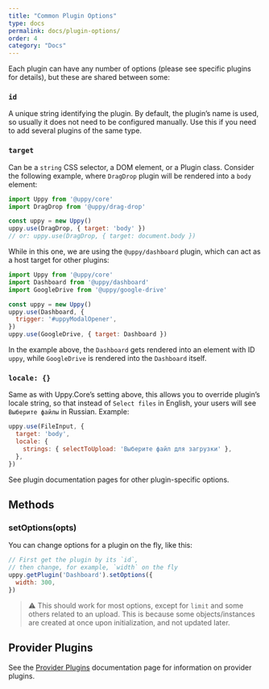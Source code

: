 ```yaml
---
title: "Common Plugin Options"
type: docs
permalink: docs/plugin-options/
order: 4
category: "Docs"
---
```


Each plugin can have any number of options (please see specific plugins for details), but these are shared between some:

### `id`

A unique string identifying the plugin. By default, the plugin’s name is used, so usually it does not need to be configured manually. Use this if you need to add several plugins of the same type.

### `target`

Can be a `string` CSS selector, a DOM element, or a Plugin class. Consider the following example, where `DragDrop` plugin will be rendered into a `body` element:

```js
import Uppy from '@uppy/core'
import DragDrop from '@uppy/drag-drop'

const uppy = new Uppy()
uppy.use(DragDrop, { target: 'body' })
// or: uppy.use(DragDrop, { target: document.body })
```

While in this one, we are using the `@uppy/dashboard` plugin, which can act as a host target for other plugins:

```js
import Uppy from '@uppy/core'
import Dashboard from '@uppy/dashboard'
import GoogleDrive from '@uppy/google-drive'

const uppy = new Uppy()
uppy.use(Dashboard, {
  trigger: '#uppyModalOpener',
})
uppy.use(GoogleDrive, { target: Dashboard })
```

In the example above, the `Dashboard` gets rendered into an element with ID `uppy`, while `GoogleDrive` is rendered into the `Dashboard` itself.

### `locale: {}`

Same as with Uppy.Core’s setting above, this allows you to override plugin’s locale string, so that instead of `Select files` in English, your users will see `Выберите файлы` in Russian. Example:

```js
uppy.use(FileInput, {
  target: 'body',
  locale: {
    strings: { selectToUpload: 'Выберите файл для загрузки' },
  },
})
```

See plugin documentation pages for other plugin-specific options.

## Methods

### setOptions(opts)

You can change options for a plugin on the fly, like this:

```js
// First get the plugin by its `id`,
// then change, for example, `width` on the fly
uppy.getPlugin('Dashboard').setOptions({
  width: 300,
})
```

> ⚠️ This should work for most options, except for `limit` and some others related to an upload. This is because some objects/instances are created at once upon initialization, and not updated later.

<!-- Keep this heading, it is here to avoid breaking existing URLs -->

<!-- Previously the content that is now at /docs/providers was here -->

## Provider Plugins

See the [Provider Plugins](/docs/providers) documentation page for information on provider plugins.
